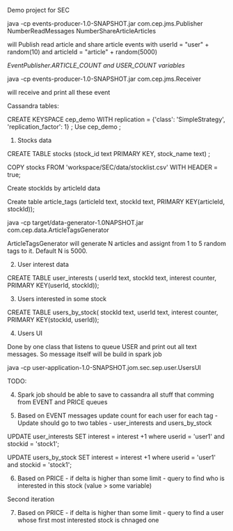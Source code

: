 Demo project for SEC 


java -cp events-producer-1.0-SNAPSHOT.jar com.cep.jms.Publisher NumberReadMessages NumberShareArticleArticles

will Publish read article and share article events with userId = "user" + random(10) and articleId = "article" + random(5000)

*EventPublisher.ARTICLE_COUNT and USER_COUNT variables*


java -cp events-producer-1.0-SNAPSHOT.jar com.cep.jms.Receiver

will receive and print all these event



Cassandra tables: 

 CREATE KEYSPACE cep_demo WITH replication = {'class': 'SimpleStrategy', 'replication_factor': 1} ;
Use cep_demo ;

1) Stocks data

CREATE TABLE stocks (stock_id text PRIMARY KEY, stock_name text) ;

COPY stocks FROM  'workspace/SEC/data/stocklist.csv' WITH HEADER = true;


Create stockIds by articleId data

Create table article_tags (articleId text, stockId text, PRIMARY KEY(articleId, stockId));

java -cp target/data-generator-1.0NAPSHOT.jar com.cep.data.ArticleTagsGenerator <number of articles> 

ArticleTagsGenerator will generate N articles and assignt from 1 to 5 random tags to it. 
Default N is 5000.

2) User interest data 

CREATE TABLE user_interests ( userId text, stockId text, interest counter, PRIMARY KEY(userId, stockId));

3) Users interested in some stock

CREATE TABLE users_by_stock( stockId text, userId text,  interest counter, PRIMARY KEY(stockId, userId));


4) Users UI

Done by one class that listens to queue USER and print out all text messages. So message itself will be build in spark job

java -cp user-application-1.0-SNAPSHOT.jom.sec.sep.user.UsersUI



TODO: 

4) Spark job should be able to save to cassandra all stuff that comming from EVENT and PRICE queues

5) Based on EVENT messages update count for each user for each tag - Update should go to two tables - user_interests and users_by_stock

 UPDATE user_interests SET interest = interest +1 where userid = 'user1' and stockid = 'stock1';
 
  UPDATE users_by_stock SET interest = interest +1 where userid = 'user1' and stockid = 'stock1';


6) Based on PRICE - if delta is higher than some limit - query to find who is interested in this stock (value > some variable)

Second iteration

7) Based on PRICE - if delta is higher than some limit - query to find a user whose first most interested stock is chnaged one







